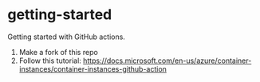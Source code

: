 # getting-started
Getting started with GitHub actions.

1. Make a fork of this repo
2. Follow this tutorial: https://docs.microsoft.com/en-us/azure/container-instances/container-instances-github-action
